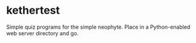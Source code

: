 # kethertest
Simple quiz programs for the simple neophyte.
Place in a Python-enabled web server directory and go.
